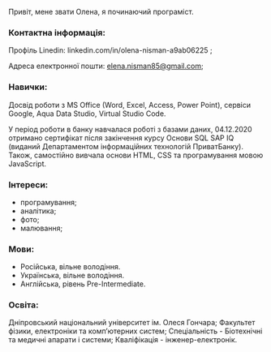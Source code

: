  
Привіт, мене звати  Олена,  я починаючий  програміст.

### Контактна інформація:

Профіль Linedin:
linkedin.com/in/olena-nisman-a9ab06225 ;

Адреса електронної пошти:
elena.nisman85@gmail.com;

### Навички:
Досвід роботи з MS Office (Word, Exсel, Access, Power Point), сервіси Google, Aqua Data Studio, Virtual Studio Code.

У період роботи в банку навчалася роботі з базами даних, 04.12.2020 отримано сертифікат після закінчення курсу Основи SQL SAP IQ (виданий Департаментом інформаційних технологій ПриватБанку).
Також, самостійно вивчала основи HTML, CSS та програмування мовою JavaScript.

### Інтереси:

- програмування;
- аналітика;
- фото;
- малювання;

### Мови:

- Російська, вільне володіння.
- Українська, вільне володіння.
- Англійська, рівень Pre-Intermediate.

### Освіта:

Дніпровський національний університет ім. Олеся Гончара;
Факультет фізики, електроніки та комп’ютерних систем;
Спеціальність - Біотехнічні та медичні апарати і системи;
Кваліфікація - інженер-електронік.
